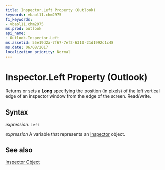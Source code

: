 ```yaml
---
title: Inspector.Left Property (Outlook)
keywords: vbaol11.chm2975
f1_keywords:
- vbaol11.chm2975
ms.prod: outlook
api_name:
- Outlook.Inspector.Left
ms.assetid: 55e19d2a-7f67-7ef2-6310-21d1992c1c48
ms.date: 06/08/2017
localization_priority: Normal
---
```



# Inspector.Left Property (Outlook)

Returns or sets a  **Long** specifying the position (in pixels) of the left vertical edge of an inspector window from the edge of the screen. Read/write.


## Syntax

_expression_. `Left`

_expression_ A variable that represents an [Inspector](./Outlook.Inspector.md) object.


## See also


[Inspector Object](Outlook.Inspector.md)


